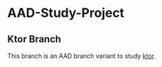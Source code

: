 # AAD-Study-Project
## Ktor Branch
This branch is an AAD branch variant to study [ktor](https://github.com/ktorio/ktor).

